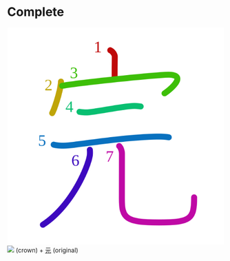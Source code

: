 # Complete
![5b8c](../kanji-colorize/5b8c.svg)
![](http://www.kanjidamage.com/assets/radsmall/crown-8ef5ecce0608dafcb65383fca482342b426aa51393f24254287b0012d7fff3bc.jpg) (crown) + [元](元.md) (original) 